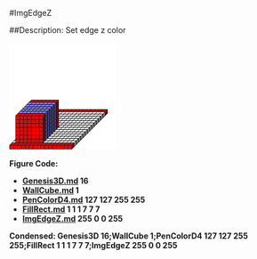 #ImgEdgeZ

##Description: Set edge z color <r> <g> <b> <a>

![](ImgEdgeZ.png)

Figure Code:
- [Genesis3D.md](Genesis3D) 16
- [WallCube.md](WallCube) 1
- [PenColorD4.md](PenColorD4) 127 127 255 255
- [FillRect.md](FillRect) 1 1 1 7 7 7
- [ImgEdgeZ.md](ImgEdgeZ) 255 0 0 255

Condensed: Genesis3D 16;WallCube 1;PenColorD4 127 127 255 255;FillRect 1 1 1 7 7 7;ImgEdgeZ 255 0 0 255

